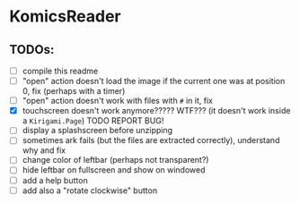 # KomicsReader

## TODOs:
* [ ] compile this readme
* [ ] "open" action doesn't load the image if the current one was at position 0, fix (perhaps with a timer)
* [ ] "open" action doesn't work with files with `#` in it, fix
* [x] touchscreen doesn't work anymore????? WTF??? (it doesn't work inside a `Kirigami.Page`) TODO REPORT BUG!
* [ ] display a splashscreen before unzipping
* [ ] sometimes ark fails (but the files are extracted correctly), understand why and fix
* [ ] change color of leftbar (perhaps not transparent?)
* [ ] hide leftbar on fullscreen and show on windowed
* [ ] add a help button
* [ ] add also a "rotate clockwise" button